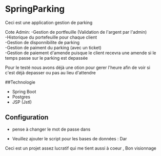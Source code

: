 # SpringParking
Ceci est une application gestion de parking

Cote Admin:
-Gestion de portfeuille (Validation de l'argent par l'admin)  
-Historique du portefeuille pour chaque client  
-Gestion de disponnibilite de parking  
-Gestion de paiment du parking (avec un ticket)  
-Gestion de paiement d'amende puisque le client recevra une amende si le temps passe sur le parking est depassée  


Pour le testé nous avons déjà une otion pour gerer l'heure afin de voir si c'est déjà depasser ou pas au lieu d'attendre  

##Technologie  
 - Spring Boot  
 - Postgres  
 - JSP (Jstl)  

## Configuration 
- pense à changer le mot de passe dans 

- Veuillez ajouter le script pour les bases de données : Dar


Ceci est un projet assez lucratif qui me tient aussi à coeur , Bon visionnage

